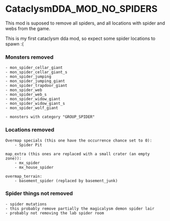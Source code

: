 # CataclysmDDA_MOD_NO_SPIDERS

This mod is suposed to remove all spiders, and all locations with spider and webs from the game.

This is my first cataclysm dda mod, so expect some spider locations to spawn :(

### Monsters removed
	- mon_spider_cellar_giant
	- mon_spider_cellar_giant_s
	- mon_spider_jumping
	- mon_spider_jumping_giant
	- mon_spider_trapdoor_giant	
	- mon_spider_web
	- mon_spider_web_s
	- mon_spider_widow_giant
	- mon_spider_widow_giant_s
	- mon_spider_wolf_giant
	
	- monsters with category "GROUP_SPIDER"

### Locations removed
	Overmap specials (this one have the occurrence chance set to 0):
		- Spider Pit
	
	map_extra (this ones are replaced with a small crater (an empty zone)):
		- mx_spider
		- mx_house_spider
	
	overmap_terrain:
		- basement_spider (replaced by basement_junk)

		
### Spider things not removed
	
	- spider mutations
	- this probably remove partially the magicalysm demon spider lair
	- probably not removing the lab spider room